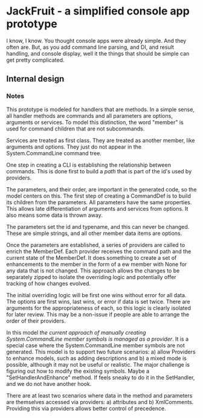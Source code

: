 # JackFruit - a simplified console app prototype

I know, I know. You thought console apps were already simple. And they often are. But, as you add command line parsing, and DI, and result handling, and console display, well it the things that should be simple can get pretty complicated.

## Internal design

### Notes

This prototype is modeled for handlers that are methods. In a simple sense, all handler methods are commands and all parameters are options, arguments or services. To model this distinction, the word "member" is used for command children that are not subcommands. 

Services are treated as first class. They are treated as another member, like arguments and options. They just do not appear in the System.CommandLine command tree.

One step in creating a CLI is establishing the relationship between commands. This is done first to build a *path* that is part of the id's used by providers.  

The parameters, and their order, are important in the generated code, so the model centers on this. The first step of creating a CommandDef is to build its children from the parameters. All parameters have the same properties. This allows late differentiation of arguments and services from options. It also means some data is thrown away.

The parameters set the id and typename, and this can never be changed. These are simple strings, and all other member data items are options. 

Once the parameters are established, a series of providers are called to enrich the MemberDef. Each provider receives the command path and the current state of the MemberDef. It does something to create a set of enhancements to the member in the form of a ew member with None for any data that is not changed. This approach allows the changes to be separately zipped to isolate the overriding logic and potentially offer tracking of how changes evolved. 

The initial overriding logic will be first one wins without error for all data. The options are first wins, last wins, or error if data is set twice. There are arguments for the appropriateness of each, so this logic is clearly isolated for later review. This may be a non-issue if people are able to arrange the order of their providers.

In this model *the current approach of manually creating System.CommandLine member symbols is managed as a provider*. It is a special case where the System.CommandLine member symbols are not generated. This model is to support two future scenarios: a) allow Providers to enhance models, such as adding descriptions and b) a mixed mode is possible, although it may not be useful or realistic. The major challenge is figuring out how to modify the existing symbols. Maybe a "SetHandlerAndEnhance" method. If feels sneaky to do it in the SetHandler, and we do not have another hook. 

There are at least two scenarios where data in the method and parameters are themselves accessed via providers: a) attributes and b) XmlComments. Providing this via providers allows better control of precedence. 